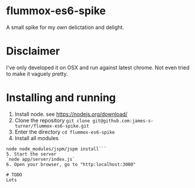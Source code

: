 # flummox-es6-spike
A small spike for my own delictation and delight.

# Disclaimer
I've only developed it on OSX and run against latest chrome.
Not even tried to make it vaguely pretty.

# Installing and running
1. Install node. see https://nodejs.org/download/
2. Clone the repository
`git clone git@github.com:james-s-turner/flummox-es6-spike.git`
3. Enter the directory
`cd flummox-es6-spike`
4. Install all modules
```npm install
node node_modules/jspm/jspm install```
5. Start the server
`node app/server/index.js`
6. Open your browser, go to "http:localhost:3000"

# TODO
Lots
